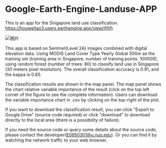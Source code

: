 # Google-Earth-Engine-Landuse-APP
This is an app for the Singapore land use classification.
https://houweitao3.users.earthengine.app/view/jfjfjfj

![图片](https://user-images.githubusercontent.com/76504267/214070041-728c7397-4a94-4e88-82df-179ffca2fe34.png)




This app is based on Sentinel(Level 2A) images combined with digital elevation data. Using MODIS Land Cover Type Yearly Global 500m as the training set (training area in Singapore, number of training points: 100000), using random forest (number of trees: 80) to classify land use in Singapore (30 meters pixel resolution). The overall classification accuracy is 0.91, and the kappa is 0.85.

The classification results are shown in the map panel. The map panel shows the chart relative variable importance of the result (click on the top left corner of the figure to see the complete information). Users can download the variable importance chart in .csv by clicking on the top-right of the plot.

If you want to download the classification result, you can click "Export to Google Drive" (source code required) or click "download" to download directly to the local area (there is a possibility of failure).

If you need the source code or query some details about the source code, please contact the developer(E0950301@u.nus.edu). Or you can find it by watching the network traffic to your web browser.
